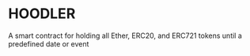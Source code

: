 # HOODLER

A smart contract for holding all Ether, ERC20, and ERC721 tokens until a predefined date or event
